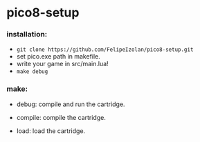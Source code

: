 # pico8-setup

### installation:

- ```git clone https://github.com/FelipeIzolan/pico8-setup.git```
- set pico.exe path in makefile.
- write your game in src/main.lua!
- ```make debug```

### make:

- debug: 
    compile and run the cartridge.

- compile: 
    compile the cartridge.

- load: 
    load the cartridge.
